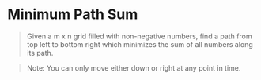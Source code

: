 # Minimum Path Sum

> Given a m x n grid filled with non-negative numbers, find a path from top left to bottom right which minimizes the sum of all numbers along its path.

> Note: You can only move either down or right at any point in time.

```Python

```
